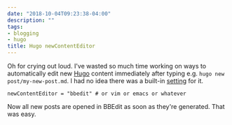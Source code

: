 ```yaml
---
date: "2018-10-04T09:23:38-04:00"
description: ""
tags:
- blogging
- hugo
title: Hugo newContentEditor
---
```



Oh for crying out loud. I've wasted so much time working on ways to automatically edit new [Hugo](https://gohugo.io/) content immediately after typing e.g. `hugo new post/my-new-post.md`. I had no idea there was a built-in [setting](https://gohugo.io/getting-started/configuration/) for it.

```
newContentEditor = "bbedit" # or vim or emacs or whatever
```

Now all new posts are opened in BBEdit as soon as they're generated. That was easy. 